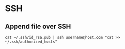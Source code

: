# SSH

## Append file over SSH

`cat ~/.ssh/id_rsa.pub | ssh username@host.com "cat >> ~/.ssh/authorized_hosts"`

